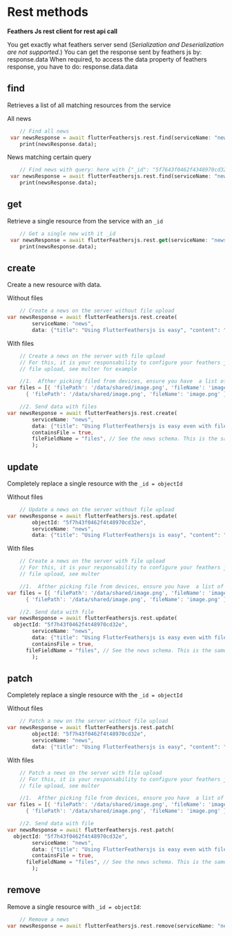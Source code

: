# Rest methods

**__Feathers Js rest client for rest api call__**

You get exactly what feathers server send (*Serialization and Deserialization are not supported.*)
You can get the response sent by feathers js by: response.data
When required, to access the data property of feathers response, you have to do: response.data.data

## find

Retrieves a list of all matching resources from the service

All news

```dart
    // Find all news
 var newsResponse = await flutterFeathersjs.rest.find(serviceName: "news");
    print(newsResponse.data);
```

News matching certain query

```dart
    // Find news with query: here with {"_id": "5f7643f0462f4348970cd32e"}
 var newsResponse = await flutterFeathersjs.rest.find(serviceName: "news", query: {"_id": "5f7643f0462f4348970cd32e"});
    print(newsResponse.data);
```

## get

Retrieve a single resource from the service with an `_id`

```dart
    // Get a single new with it _id
 var newsResponse = await flutterFeathersjs.rest.get(serviceName: "news", objectId: "5f7643f0462f4348970cd32e");
    print(newsResponse.data);
```

## create

Create a new resource with data.

Without files

```dart
    // Create a news on the server without file upload
var newsResponse = await flutterFeathersjs.rest.create(
        serviceName: "news",
        data: {"title": "Using FlutterFeathersjs is easy", "content": "Yes very easy" , "author" :"5f7h43f0462f4348970cd32e"});
```

With files

```dart
    // Create a news on the server with file upload
    // For this, it is your responsability to configure your feathers js to handle 
    // file upload, see multer for example

    //1.  Afther picking filed from devices, ensure you have  a list of File object as:
var files = [{ 'filePath': '/data/shared/image.png', 'fileName': 'image.png' },
      { 'filePath': '/data/shared/image.png', 'fileName': 'image.png' }];

    //2. Send data with files
var newsResponse = await flutterFeathersjs.rest.create(
        serviceName: "news",
        data: {"title": "Using FlutterFeathersjs is easy even with file upload", "content": "Yes very easy" , "author" :"5f7h43f0462f4348970cd32e"},
        containsFile = true, 
        fileFieldName = "files", // See the news schema. This is the same string
        );
```

## update

Completely replace a single resource with the `_id = objectId`

Without files

```dart
    // Update a news on the server without file upload
var newsResponse = await flutterFeathersjs.rest.update(
        objectId: "5f7h43f0462f4t48970cd32e",
        serviceName: "news",
        data: {"title": "Using FlutterFeathersjs is easy", "content": "Yes very easy" , "author" :"5f7h43f0462f4348970cd32e"});
```

With files

```dart
    // Create a news on the server with file upload
    // For this, it is your responsability to configure your feathers js to handle 
    // file upload, see multer

    //1.  Afther picking file from devices, ensure you have  a list of File object as:
var files = [{ 'filePath': '/data/shared/image.png', 'fileName': 'image.png' },
      { 'filePath': '/data/shared/image.png', 'fileName': 'image.png' }];

    //2. Send data with file
var newsResponse = await flutterFeathersjs.rest.update(
  objectId: "5f7h43f0462f4t48970cd32e",
        serviceName: "news",
        data: {"title": "Using FlutterFeathersjs is easy even with file upload", "content": "Yes very easy" , "author" :"5f7h43f0462f4348970cd32e"},
        containsFile = true, 
      fileFieldName = "files", // See the news schema. This is the same string
        );
```

## patch

Completely replace a single resource with the `_id = objectId`

Without files

```dart
    // Patch a new on the server without file upload
var newsResponse = await flutterFeathersjs.rest.patch(
        objectId: "5f7h43f0462f4t48970cd32e",
        serviceName: "news",
        data: {"title": "Using FlutterFeathersjs is easy", "content": "Yes very easy" , "author" :"5f7h43f0462f4348970cd32e"});
```

With files

```dart
    // Patch a news on the server with file upload
    // For this, it is your responsability to configure your feathers js to handle 
    // file upload, see multer

    //1.  Afther picking file from devices, ensure you have  a list of File object as:
var files = [{ 'filePath': '/data/shared/image.png', 'fileName': 'image.png' },
      { 'filePath': '/data/shared/image.png', 'fileName': 'image.png' }];

    //2. Send data with file
var newsResponse = await flutterFeathersjs.rest.patch(
  objectId: "5f7h43f0462f4t48970cd32e",
        serviceName: "news",
        data: {"title": "Using FlutterFeathersjs is easy even with file upload", "content": "Yes very easy" , "author" :"5f7h43f0462f4348970cd32e"},
        containsFile = true, 
      fileFieldName = "files", // See the news schema. This is the same string
        );
```

## remove

 Remove a single  resource with `_id = objectId`:

```dart
    // Remove a news
var newsResponse = await flutterFeathersjs.rest.remove(serviceName: "news", objectId: "5f7643f0462f4348970cd32e");
```
